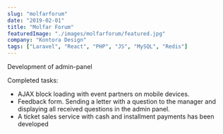 ```yaml
---
slug: "molfarforum"
date: "2019-02-01"
title: "Molfar Forum"
featuredImage: "./images/molfarforum/featured.jpg"
company: "Kontora Design"
tags: ["Laravel", "React", "PHP", "JS", "MySQL", "Redis"]
---
```


Development of admin-panel

Completed tasks:

- AJAX block loading with event partners on mobile devices.
- Feedback form. Sending a letter with a question to the manager and displaying all received questions in the admin panel.
- A ticket sales service with cash and installment payments has been developed
